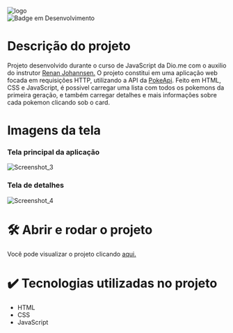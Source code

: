 ![logo](https://user-images.githubusercontent.com/95033605/213187802-ec750379-3dbf-4262-835f-8cfec45756cf.svg)
<br/>
![Badge em Desenvolvimento](http://img.shields.io/static/v1?label=STATUS&message=EM%20DESENVOLVIMENTO&color=GREEN&style=for-the-badge)
<h1>Descrição do projeto</h1>
<p>Projeto desenvolvido durante o curso de JavaScript da Dio.me com o auxilio do instrutor <a href="https://github.com/RenanJPaula">Renan Johannsen.</a> O projeto constitui em uma aplicação web focada em requisições HTTP, utilizando a API da <a href="https://pokeapi.co">PokeApi</a>. Feito em HTML, CSS e JavaScript, é possivel carregar uma lista com todos os pokemons da primeira geração, e também carregar detalhes e mais informações sobre cada pokemon clicando sob o card. </p>
<h1>Imagens da tela</h1>
<h3>Tela principal da aplicação</h3>

![Screenshot_3](https://user-images.githubusercontent.com/95033605/213192830-7716a94c-14c8-4577-8b72-e991a11e22ce.jpg)

<h3>Tela de detalhes</h3>

![Screenshot_4](https://user-images.githubusercontent.com/95033605/213193250-e38d918d-7ccf-4f3e-91ea-c78de375bd41.jpg)

# 🛠️ Abrir e rodar o projeto

Você pode visualizar o projeto clicando <a href="https://karinejohanns.github.io/pokedex/">aqui.</a>

#  :heavy_check_mark: Tecnologias utilizadas no projeto

- HTML
- CSS
- JavaScript

